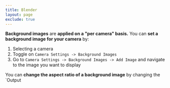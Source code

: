 ```yaml
---
title: Blender
layout: page
exclude: true
---
```


**Background images** are **applied on a "per camera" basis.** You can **set a background image for your camera** by:

 1. Selecting a camera
 2. Toggle on `Camera Settings -> Background Images`
 3. Go to `Camera Settings -> Background Images -> Add Image` and navigate to the image you want to display

You can **change the aspect ratio of a background image** by changing the `Output



<!--stackedit_data:
eyJoaXN0b3J5IjpbOTA5OTg1MDU3LDU3MDE5ODQ2NV19
-->